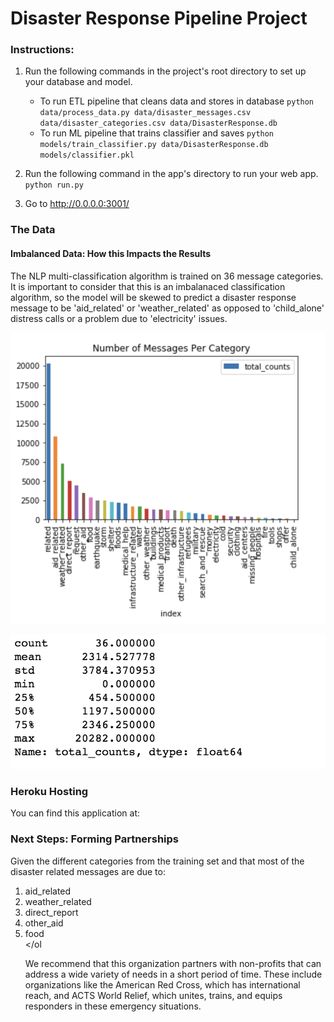 # Disaster Response Pipeline Project

### Instructions:
1. Run the following commands in the project's root directory to set up your database and model.

    - To run ETL pipeline that cleans data and stores in database
        `python data/process_data.py data/disaster_messages.csv data/disaster_categories.csv data/DisasterResponse.db`
    - To run ML pipeline that trains classifier and saves
        `python models/train_classifier.py data/DisasterResponse.db models/classifier.pkl`

2. Run the following command in the app's directory to run your web app.
    `python run.py`

3. Go to http://0.0.0.0:3001/


### The Data ###

#### Imbalanced Data: How this Impacts the Results ####

The NLP multi-classification algorithm is trained on 36 message categories. It is important to consider that this is an imbalanaced classification algorithm, so the model will be skewed to predict a disaster response message to be  'aid_related' or 'weather_related' as opposed to 'child_alone' distress calls or a problem due to 'electricity' issues.  

![Bar Chart of Message Categories](https://github.com/adrianlievano/disaster_response_NLP_ML_pipeline/blob/master/disaster_response_pipeline_project/data_distribution.png "Title")

![Message Statistics](https://github.com/adrianlievano/disaster_response_NLP_ML_pipeline/blob/master/disaster_response_pipeline_project/data_statistics.png "Title")


### Heroku Hosting ###

You can find this application at:


### Next Steps: Forming Partnerships ###

Given the different categories from the training set and that most of the disaster related messages are due to:
    <ol>
        <li>aid_related</li>
        <li>weather_related</li>
        <li>direct_report</li>
        <li>other_aid</li> 
        <li>food</li> 
    </ol
    
 We recommend that this organization partners with non-profits that can address a wide variety of needs in a short period of time. These include organizations like the American Red Cross, which has international reach, and ACTS World Relief, which unites, trains, and equips responders in these emergency situations. 
